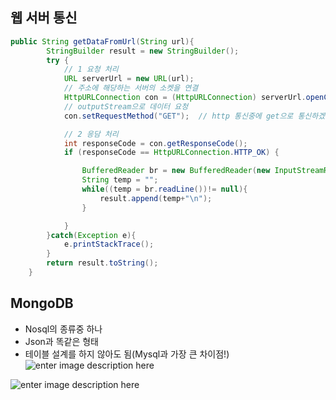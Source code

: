 ## 웹 서버 통신

```java
public String getDataFromUrl(String url){
        StringBuilder result = new StringBuilder();
        try {
            // 1 요청 처리
            URL serverUrl = new URL(url);
            // 주소에 해당하는 서버의 소켓을 연결
            HttpURLConnection con = (HttpURLConnection) serverUrl.openConnection();
            // outputStream으로 데이터 요청
            con.setRequestMethod("GET");  // http 통신중에 get으로 통신하겠다

            // 2 응담 처리
            int responseCode = con.getResponseCode();
            if (responseCode == HttpURLConnection.HTTP_OK) {

                BufferedReader br = new BufferedReader(new InputStreamReader(con.getInputStream())); // 줄단위로 데이터를 읽기위해서 버퍼사용(속도 향상도)
                String temp = "";
                while((temp = br.readLine())!= null){
                    result.append(temp+"\n");
                }

            }
        }catch(Exception e){
            e.printStackTrace();
        }
        return result.toString();
    }
```
## MongoDB
- Nosql의 종류중 하나
- Json과 똑같은 형태
- 테이블 설계를 하지 않아도 됨(Mysql과 가장 큰 차이점!)
![enter image description here](http://cfile4.uf.tistory.com/image/23094D3F58DA12EE14E9EE)

![enter image description here](http://cfile2.uf.tistory.com/image/222C44475298846D24892C)
